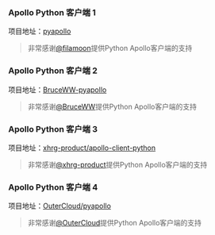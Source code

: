 ### Apollo Python 客户端 1
项目地址：[pyapollo](https://github.com/filamoon/pyapollo)

> 非常感谢[@filamoon](https://github.com/filamoon)提供Python Apollo客户端的支持

### Apollo Python 客户端 2
项目地址：[BruceWW-pyapollo](https://github.com/BruceWW/pyapollo)

> 非常感谢[@BruceWW](https://github.com/BruceWW)提供Python Apollo客户端的支持

### Apollo Python 客户端 3
项目地址：[xhrg-product/apollo-client-python](https://github.com/xhrg-product/apollo-client-python)

> 非常感谢[@xhrg-product](https://github.com/xhrg-product)提供Python Apollo客户端的支持

### Apollo Python 客户端 4
项目地址：[OuterCloud/pyapollo](https://github.com/OuterCloud/pyapollo.git)

> 非常感谢[@OuterCloud](https://github.com/OuterCloud)提供Python Apollo客户端的支持
